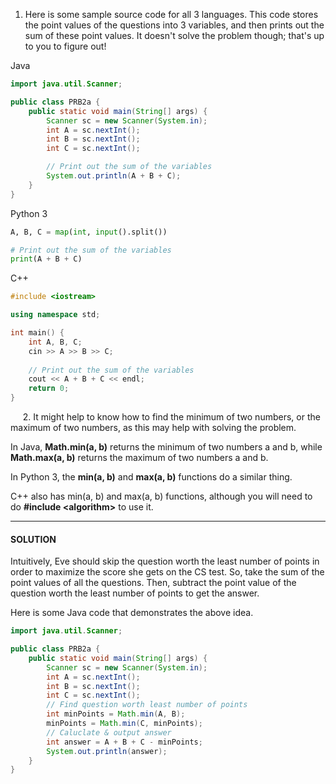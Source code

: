1. Here is some sample source code for all 3 languages. This code stores the point values of the questions into 3 variables, and then prints out the sum of these point values. It doesn't solve the problem though; that's up to you to figure out!

Java
```java
import java.util.Scanner;

public class PRB2a {
    public static void main(String[] args) {
        Scanner sc = new Scanner(System.in);
        int A = sc.nextInt();
        int B = sc.nextInt();
        int C = sc.nextInt();

        // Print out the sum of the variables
        System.out.println(A + B + C);
    }
}
```

Python 3
```python
A, B, C = map(int, input().split())

# Print out the sum of the variables
print(A + B + C)
```

C++
```cpp
#include <iostream>

using namespace std;

int main() {
    int A, B, C;
    cin >> A >> B >> C;
    
    // Print out the sum of the variables
    cout << A + B + C << endl;
    return 0;
}
```

&nbsp;&nbsp;&nbsp;&nbsp;&nbsp;2\. It might help to know how to find the minimum of two numbers, or the maximum of two numbers, as this may help with solving the problem.

In Java, **Math.min(a, b)** returns the minimum of two numbers a and b, while **Math.max(a, b)** returns the maximum of two numbers a and b.

In Python 3, the **min(a, b)** and **max(a, b)** functions do a similar thing.

C++ also has min(a, b) and max(a, b) functions, although you will need to do **#include &lt;algorithm&gt;** to use it.

<hr>

#### SOLUTION

Intuitively, Eve should skip the question worth the least number of points in order to maximize the score she gets on the CS test. So, take the sum of the point values of all the questions. Then, subtract the point value of the question worth the least number of points to get the answer.

Here is some Java code that demonstrates the above idea.

```java
import java.util.Scanner;

public class PRB2a {
    public static void main(String[] args) {
        Scanner sc = new Scanner(System.in);
        int A = sc.nextInt();
        int B = sc.nextInt();
        int C = sc.nextInt();
        // Find question worth least number of points
        int minPoints = Math.min(A, B);
        minPoints = Math.min(C, minPoints);
        // Caluclate & output answer
        int answer = A + B + C - minPoints;
        System.out.println(answer);
    }
}
```